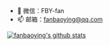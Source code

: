- 💬 微信：FBY-fan
- 📫 邮箱：fanbaoying@qq.com

<a href="https://github.com/vueyue">
    <img alt="fanbaoying's github stats" src="https://github-readme-stats.vercel.app/api?username=fanbaoying&show_icons=true&hide_border=true&theme=merko" />
</a>

